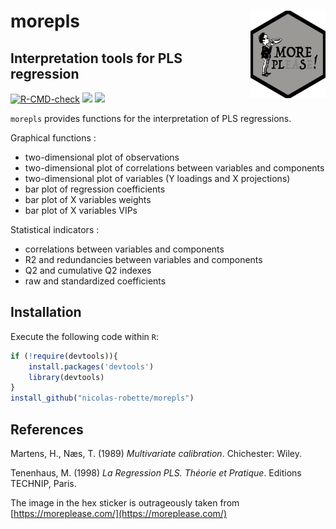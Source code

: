 # **morepls** <img src="man/figures/morepls.png" height=140px width=120px alt="" align="right" />

## Interpretation tools for PLS regression

<!-- badges: start -->
[![R-CMD-check](https://github.com/nicolas-robette/morepls/actions/workflows/R-CMD-check.yaml/badge.svg)](https://github.com/nicolas-robette/morepls/actions/workflows/R-CMD-check.yaml)
  [![](https://www.r-pkg.org/badges/version/morepls?color=blue)](https://cran.r-project.org/package=morepls)
  [![](http://cranlogs.r-pkg.org/badges/last-month/morepls?color=orange)](https://cran.r-project.org/package=morepls)
<!-- badges: end -->

`morepls` provides functions for the interpretation of PLS regressions.

Graphical functions :

-   two-dimensional plot of observations
-   two-dimensional plot of correlations between variables and components
-   two-dimensional plot of variables (Y loadings and X projections)
-   bar plot of regression coefficients
-   bar plot of X variables weights
-   bar plot of X variables VIPs

Statistical indicators :

-   correlations between variables and components
-   R2 and redundancies between variables and components
-   Q2 and cumulative Q2 indexes
-   raw and standardized coefficients


## Installation

Execute the following code within `R`:

``` r
if (!require(devtools)){
    install.packages('devtools')
    library(devtools)
}
install_github("nicolas-robette/morepls")
```


## References

Martens, H., Næs, T. (1989) *Multivariate calibration*. Chichester: Wiley.

Tenenhaus, M. (1998) *La Regression PLS. Théorie et Pratique*. Editions TECHNIP, Paris.

The image in the hex sticker is outrageously taken from [https://moreplease.com/](https://moreplease.com/)